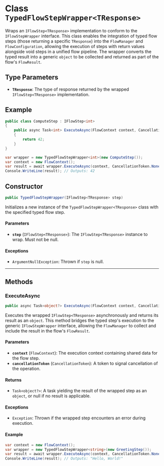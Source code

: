 # Class `TypedFlowStepWrapper<TResponse>`

Wraps an `IFlowStep<TResponse>` implementation to conform to the `IFlowStepWrapper` interface. This class enables the integration of typed flow steps (those returning a specific `TResponse`) into the `FlowManager` and `FlowConfiguration`, allowing the execution of steps with return values alongside void steps in a unified flow pipeline. The wrapper converts the typed result into a generic `object` to be collected and returned as part of the flow's `FlowResult`.

## Type Parameters
- **`TResponse`**: The type of response returned by the wrapped `IFlowStep<TResponse>` implementation.

## Example

```csharp
public class ComputeStep : IFlowStep<int>
{
    public async Task<int> ExecuteAsync(FlowContext context, CancellationToken cancellationToken)
    {
        return 42;
    }
}

var wrapper = new TypedFlowStepWrapper<int>(new ComputeStep());
var context = new FlowContext();
var result = await wrapper.ExecuteAsync(context, CancellationToken.None);
Console.WriteLine(result); // Outputs: 42
```

## Constructor

```csharp
public TypedFlowStepWrapper(IFlowStep<TResponse> step)
```

Initializes a new instance of the `TypedFlowStepWrapper<TResponse>` class with the specified typed flow step.

#### Parameters
- **`step`** (`IFlowStep<TResponse>`): The `IFlowStep<TResponse>` instance to wrap. Must not be null.

#### Exceptions
- `ArgumentNullException`: Thrown if `step` is null.

---

## Methods

### ExecuteAsync

```csharp
public async Task<object?> ExecuteAsync(FlowContext context, CancellationToken cancellationToken)
```

Executes the wrapped `IFlowStep<TResponse>` asynchronously and returns its result as an `object`. This method bridges the typed step's execution to the generic `IFlowStepWrapper` interface, allowing the `FlowManager` to collect and include the result in the flow's `FlowResult`.

#### Parameters
- **`context`** (`FlowContext`): The execution context containing shared data for the flow step.
- **`cancellationToken`** (`CancellationToken`): A token to signal cancellation of the operation.

#### Returns
- `Task<object?>`: A task yielding the result of the wrapped step as an `object`, or null if no result is applicable.

#### Exceptions
- `Exception`: Thrown if the wrapped step encounters an error during execution.

#### Example

```csharp
var context = new FlowContext();
var wrapper = new TypedFlowStepWrapper<string>(new GreetingStep());
var result = await wrapper.ExecuteAsync(context, CancellationToken.None);
Console.WriteLine(result); // Outputs: "Hello, World!"
```